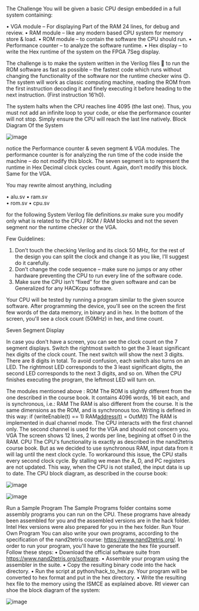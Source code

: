 The Challenge
You will be given a basic CPU design embedded in a full system containing:

•	VGA module 		– For displaying Part of the RAM 24 lines, for debug and review.
•	RAM module 		– like any modern based CPU system for memory store & load.
•	ROM module 		– to contain the software the CPU should run.
•	Performance counter 	– to analyze the software runtime.
•	Hex display 		– to write the Hex runtime of the system on the FPGA 7Seg display.


The challenge is to make the system written in the Verilog files  to run the ROM software as fast as possible – the fastest code which runs without changing the functionality of the software nor the runtime checker wins 😊.
The system will work as classic computing machine, reading the ROM from the first instruction decoding it and finely executing it before heading to the next instruction. (First instruction 16’h0).

The system halts when the CPU reaches line 4095 (the last one). Thus, you must not add an infinite loop to your code, or else the performance counter will not stop. Simply ensure the CPU will reach the last line natively.
Block Diagram Of the System
 
 ![image](https://user-images.githubusercontent.com/94902187/159119399-dae95d9c-5831-47f6-9cd0-7e10e2acc34a.png)

 
notice the Performance counter & seven segment & VGA modules.
The performance counter is for analyzing the run time of the code inside the machine – do not modify this block.
The seven segment is to represent the runtime in Hex Decimal clock cycles count. Again, don’t modify this block. Same for the VGA.

You may rewrite almost anything, including

•	alu.sv
•	ram.sv  
•	rom.sv 
•	cpu.sv 

for the following System Verilog file definitions.sv make sure you modify only what is related to the CPU / ROM / RAM blocks and not the seven segment nor the runtime checker or the VGA.

Few Guidelines:

1.	Don’t touch the checking Verilog and its clock 50 MHz, for the rest of the design you can split the clock and change it as you like, I’ll suggest do it carefully.
2.	Don’t change the code sequence – make sure no jumps or any other hardware preventing the CPU to run every line of the software code.
3.	Make sure the CPU isn’t “fixed” for the given software and can be Generalized for any HACKcpu software.

Your CPU will be tested by running a program similar to the given source software.
After programming the device, you'll see on the screen the first few words of the data memory, in binary and in hex. In the bottom of the screen, you'll see a clock count (50MHz) in hex, and time count.

Seven Segment Display

In case you don't have a screen, you can see the clock count on the 7 segment displays. Switch the rightmost switch to get the 3 least significant hex digits of the clock count. The next switch will show the next 3 digits. There are 8 digits in total.
To avoid confusion, each switch also turns on an LED. The rightmost LED corresponds to the 3 least significant digits, the second LED corresponds to the next 3 digits, and so on.
When the CPU finishes executing the program, the leftmost LED will turn on.


The modules mentioned above : 
ROM
The ROM is slightly different from the one described in the course book. It contains 4096 words, 16 bit each, and is synchronous, i.e.:
RAM
The RAM is also different from the course. It is the same dimensions as the ROM, and is synchronous too. Writing is defined in this way:
if (writeEnable(t) == 1)
    RAM[address(t)](t+1) = OutM(t)
The RAM is implemented in dual channel mode. The CPU interacts with the first channel only. The second channel is used for the VGA and should not concern you.
VGA
The screen shows 12 lines, 2 words per line, begining at offset 0 in the RAM.
CPU
The CPU's functionality is exactly as described in the nand2tetris course book. But as we decided to use synchronous RAM, input data from it will lag until the next clock cycle. To workaround this issue, the CPU stalls every second clock cycle. By stalling we mean the A, D, and PC registers are not updated. This way, when the CPU is not stalled, the input data is up to date.
The CPU block diagram, as described in the course book:
 
 ![image](https://user-images.githubusercontent.com/94902187/159119425-ab7bc7e6-ef86-4a48-b2f9-62794634f5e5.png)

![image](https://user-images.githubusercontent.com/94902187/159119440-df9359e2-3b08-410f-9629-2659d2934983.png)

 
Run a Sample Program
The Sample Programs folder contains some assembly programs you can run on the CPU. These programs have already been assembled for you and the assembled versions are in the hack folder. Intel Hex versions were also prepared for you in the hex folder.
Run Your Own Program
You can also write your own programs, according to the specification of the nand2tetris course: https://www.nand2tetris.org/.
In order to run your program, you'll have to generate the hex file yourself. Follow these steps:
•	Download the official software suite from https://www.nand2tetris.org/software.
•	Assemble your program using the assembler in the suite.
•	Copy the resulting binary code into the hack directory.
•	Run the script at python/hack_to_hex.py. Your program will be converted to hex format and put in the hex directory.
•	Write the resulting hex file to the memory using the ISMCE as explained above.
Rtl viewer can shoe the block diagram of the system: 
 
 ![image](https://user-images.githubusercontent.com/94902187/159119447-2c1b9dd8-5783-4d79-92cb-ff5f1a8fdacf.png)

